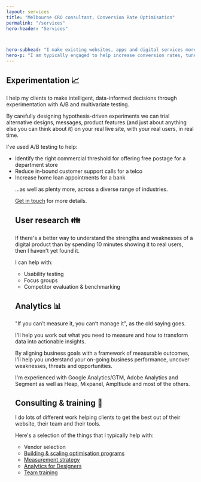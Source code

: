 ```yaml
---
layout: services
title: "Melbourne CRO consultant, Conversion Rate Optimisation"
permalink: "/services"
hero-header: "Services"



hero-subhead: "I make existing websites, apps and digital services more usable, more delightful and more profitable."
hero-p: "I am typically engaged to help increase conversion rates, tune-up analytics and build or scale optimisation programs."
---
```


<h2 class="mt-5">
Experimentation 📈</h2>

<p>
I help my clients to make intelligent, data-informed decisions through experimentation with A/B and multivariate testing.
</p>
<p>
By carefully designing hypothesis-driven experiments we can trial alternative designs, messages, product features (and just about anything else you can think about it) on your real live site, with your real users, in real time.
</p>
<p>
I've used A/B testing to help:
</p>
<ul class="list">
<li>
Identify the right commercial threshold for offering free postage for a department store
</li>
<li>
Reduce in-bound customer support calls for a telco
</li>
<li>
Increase home loan appointments for a bank
</li>
<p>
...as well as plenty more, across a diverse range of industries. 
</p>
<p>
<a href="/services/free-consultation">Get in touch</a> for more details.
</p>



<h2 class="mt-5">User research 👪</h2>
<p>
If there's a better way to understand the strengths and weaknesses of a digital product than by spending 10 minutes showing it to real users, then I haven't yet found it.
</p>
<p>
I can help with:
</p>
<ul class="list">
<li>Usability testing</li>
<li>Focus groups</li>
<li>Competitor evaluation & benchmarking</li>
</ul>
<h2 class="mt-5">Analytics 📊 </h2>
<p>
"If you can’t measure it, you can’t manage it", as the old saying goes.
</p>
<p>
I'll help you work out what you need to measure and how to transform data into actionable insights.
</p>
<p>
By aligning business goals with a framework of measurable outcomes, I'll help you understand your on-going business performance, uncover weaknesses, threats and opportunities.
</p>
<p>
I'm experienced with Google Analytics/GTM, Adobe Analytics and Segment as well as Heap, Mixpanel, Ampltiude and most of the others.
</p>
<h2 class="mt-5">
Consulting & training 💼 
</h2>
<p>
I do lots of different work helping clients to get the best out of their website, their team and their tools.
</p>
<p>
Here's a selection of the things that I typically help with:
</p>
<ul class="list">
<li>Vendor selection</li>
<li><a href="/services/conversion-rate-optimisation-training">Building & scaling optimisation programs</li>
<li>Measurement strategy</li>
<li>Analytics for Designers</li>
<li>Team training</li>
</ul>